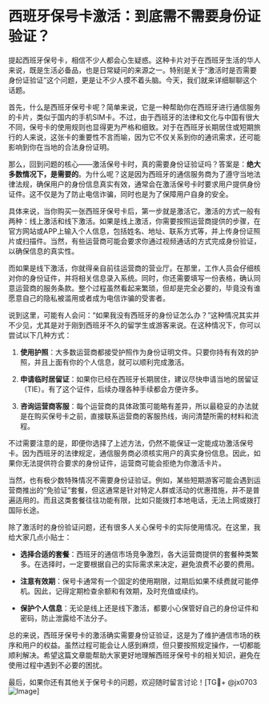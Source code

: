 # 西班牙保号卡激活：到底需不需要身份证验证？

提起西班牙保号卡，相信不少人都会心生疑惑。这种卡片对于在西班牙生活的华人来说，既是生活必备品，也是日常疑问的来源之一。特别是关于“激活时是否需要身份证验证”这个问题，更是让不少人摸不着头脑。今天，我们就来详细聊聊这个话题。

首先，什么是西班牙保号卡呢？简单来说，它是一种帮助你在西班牙进行通信服务的卡片，类似于国内的手机SIM卡。不过，由于西班牙的法律和文化与中国有很大不同，保号卡的使用规则也显得更为严格和细致。对于在西班牙长期居住或短期旅行的人来说，这张卡的重要性不言而喻，因为它不仅关系到你的通讯需求，还可能影响到你在当地的合法身份证明。

那么，回到问题的核心——激活保号卡时，真的需要身份证验证吗？答案是：**绝大多数情况下，是需要的**。为什么呢？这是因为西班牙的通信服务商为了遵守当地法律法规，确保用户的身份信息真实有效，通常会在激活保号卡时要求用户提供身份证件。这不仅是为了防止电信诈骗，同时也是为了保障用户自身的安全。

具体来说，当你购买一张西班牙保号卡后，第一步就是激活它。激活的方式一般有两种：线上激活和线下激活。如果是线上激活，你需要按照运营商提供的步骤，在官方网站或APP上输入个人信息，包括姓名、地址、联系方式等，并上传身份证照片或扫描件。当然，有些运营商可能会要求你通过视频通话的方式完成身份验证，以确保信息的真实性。

而如果是线下激活，你就得亲自前往运营商的营业厅。在那里，工作人员会仔细核对你的身份证件，并将相关信息录入系统。同时，你还需要填写一份表格，确认同意运营商的服务条款。整个过程虽然看起来繁琐，但却是完全必要的，毕竟没有谁愿意自己的隐私被滥用或者成为电信诈骗的受害者。

说到这里，可能有人会问：“如果我没有西班牙的身份证怎么办？”这种情况其实并不少见，尤其是对于刚到西班牙不久的留学生或游客来说。在这种情况下，你可以尝试以下几种方式：

1. **使用护照**：大多数运营商都接受护照作为身份证明文件。只要你持有有效的护照，并且上面有你的个人信息，就可以顺利完成激活。
   
2. **申请临时居留证**：如果你已经在西班牙长期居住，建议尽快申请当地的居留证（TIE）。有了这个证件，后续办理各种手续都会方便许多。

3. **咨询运营商客服**：每个运营商的具体政策可能略有差异，所以最稳妥的办法就是在购买保号卡之前，直接联系运营商的客服热线，询问清楚所需的材料和流程。

不过需要注意的是，即便你选择了上述方法，仍然不能保证一定能成功激活保号卡。因为西班牙的法律规定，通信服务商必须核实用户的真实身份信息。因此，如果你无法提供符合要求的身份证件，运营商可能会拒绝为你激活卡片。

当然，也有极少数特殊情况不需要身份证验证。例如，某些短期游客可能会遇到运营商推出的“免验证”套餐，但这通常是针对特定人群或活动的优惠措施，并不是普遍适用的。而且这类套餐往往功能有限，比如只能拨打本地电话，无法上网或拨打国际长途。

除了激活时的身份验证问题，还有很多人关心保号卡的实际使用情况。在这里，我给大家几点小贴士：

- **选择合适的套餐**：西班牙的通信市场竞争激烈，各大运营商提供的套餐种类繁多。在选择时，一定要根据自己的实际需求来决定，避免浪费不必要的费用。
  
- **注意有效期**：保号卡通常有一个固定的使用期限，过期后如果不续费就可能停机。因此，记得定期检查余额和有效期，及时充值或续约。

- **保护个人信息**：无论是线上还是线下激活，都要小心保管好自己的身份证件和密码，防止泄露给不法分子。

总的来说，西班牙保号卡的激活确实需要身份证验证，这是为了维护通信市场的秩序和用户的权益。虽然过程可能会让人感到麻烦，但只要按照规定操作，一切都能顺利解决。希望这篇文章能帮助大家更好地理解西班牙保号卡的相关知识，避免在使用过程中遇到不必要的困扰。

最后，如果你还有其他关于保号卡的问题，欢迎随时留言讨论！[TG💪+ @jx0703 ![Image](https://github.com/user-attachments/assets/dbca1d08-cadb-493c-b0ec-ad6f7a83f270)]